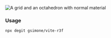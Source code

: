<img src="https://raw.githubusercontent.com/gsimone/vite-r3f/main/cover.png" alt="A grid and an octahedron with normal material" />

### Usage

```
npx degit gsimone/vite-r3f
```
